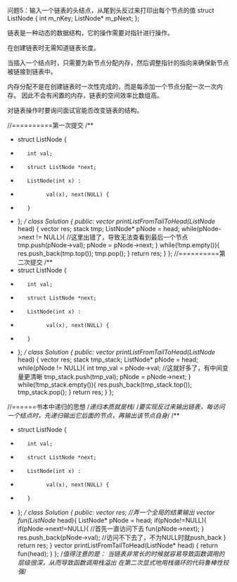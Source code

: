问题5：输入一个链表的头结点，从尾到头反过来打印出每个节点的值
struct ListNode
{
	int m_nKey;
	ListNode* m_pNext;
};

链表是一种动态的数据结构，它的操作需要对指针进行操作。

在创建链表时无需知道链表长度。

当插入一个结点时，只需要为新节点分配内存，然后调整指针的指向来确保新节点被链接到链表中。

内存分配不是在创建链表时一次性完成的，而是每添加一个节点分配一次一次内存。
因此不会有闲置的内存，链表的空间效率比数组高。

对链表操作时要询问面试官能否改变链表的结构。

//==========第一次提交
/**
*  struct ListNode {
*        int val;
*        struct ListNode *next;
*        ListNode(int x) :
*              val(x), next(NULL) {
*        }
*  };
*/
class Solution {
public:
    vector<int> printListFromTailToHead(ListNode* head) {
        vector<int> res;
        stack<int> tmp;
        ListNode* pNode = head;
        while(pNode->next != NULL){				//这里出错了，导致无法查看到最后一个节点
            tmp.push(pNode->val);
            pNode = pNode->next;
        }
        while(!tmp.empty()){
            res.push_back(tmp.top());
            tmp.pop();
        }
        return res;
    }
};
//==========第二次提交
/**
*  struct ListNode {
*        int val;
*        struct ListNode *next;
*        ListNode(int x) :
*              val(x), next(NULL) {
*        }
*  };
*/
class Solution {
public:
    vector<int> printListFromTailToHead(ListNode* head) {
        vector<int> res;
        stack<int> tmp_stack;
        ListNode* pNode = head;
        while(pNode != NULL){
            int tmp_val = pNode->val;				//这就好多了，有中间变量更清晰
            tmp_stack.push(tmp_val);
            pNode = pNode->next;
        }
        while(!tmp_stack.empty()){
            res.push_back(tmp_stack.top());
            tmp_stack.pop();
        }
        return res;
    }
};


//======书本中递归的思想
/*递归本质就是栈*/
/*要实现反过来输出链表，每访问一个结点时，先递归输出它后面的节点，再输出该节点自身*/
/**
*  struct ListNode {
*        int val;
*        struct ListNode *next;
*        ListNode(int x) :
*              val(x), next(NULL) {
*        }
*  };
*/
class Solution {
public:
    vector<int> res;					//弄一个全局的结果输出
    vector<int> fun(ListNode* head){
        ListNode* pNode = head;
        if(pNode!=NULL){
            if(pNode->next!=NULL){		//首先一直访问下去
                fun(pNode->next);
            }
            res.push_back(pNode->val);	//访问不下去了，不为NULL时就push_back
        }
        return res;
    }
    vector<int> printListFromTailToHead(ListNode* head) {
        return fun(head);
    }
};
/*值得注意的是：
当链表非常长的时候就容易导致函数调用的层级很深，从而导致函数调用栈溢出
在第二次显式地用栈循环的代码鲁棒性较强*/
